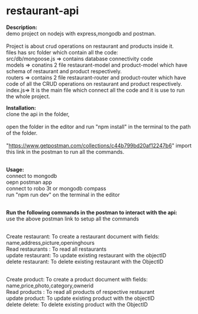 # restaurant-api

<b>Description:</b> 
<br>demo project on nodejs with express,mongodb and postman. <br>
<br>Project is about crud operations on restaurant and products inside it.
<br>files has src folder which contain all the code:
<br>src/db/mongoose.js => contains database connectivity code
<br>models => conatins 2 file restaurant-model and product-model which have schema of restaurant and product respectively.
<br>routers => contains 2 file restaurant-router and product-router which have code of all the CRUD operations on restaurant and product respectively.
<br>index.js=> It is the main file which connect all the code and it is use to run the whole project.

<b>Installation:</b>
<br> clone the api in the folder, <br>
<br>open the folder in the editor and run "npm install" in the terminal to the path of the folder.<br>
<br> "https://www.getpostman.com/collections/c44b799bd20af12247b6" import this link in the postman to run all the commands.<br>

<br>
<b>Usage:</b> 
<br>connect to mongodb
<br>oepn postman app
<br>connect to robo 3t or mongodb compass 
<br>run "npm run dev" on the terminal in the editor

<br><b>Run the following commands in the postman to interact with the api:</b>
<br>use the above postman link to setup all the commands

<br>Create restaurant: To create a restaurant document with fields: name,address,picture,openinghours 
<br>Read restaurants : To read all restaurants
<br>update restaurant: To update existing restaurant with the objectID 
<br>delete restaurant: To delete existing restaurant with the ObjectID

<br>Create product: To create a product document with fields: name,price,photo,category,ownerid 
<br>Read products : To read all products of respective restaurant
<br>update product: To update existing product with the objectID 
<br>delete delete: To delete existing product with the ObjectID
